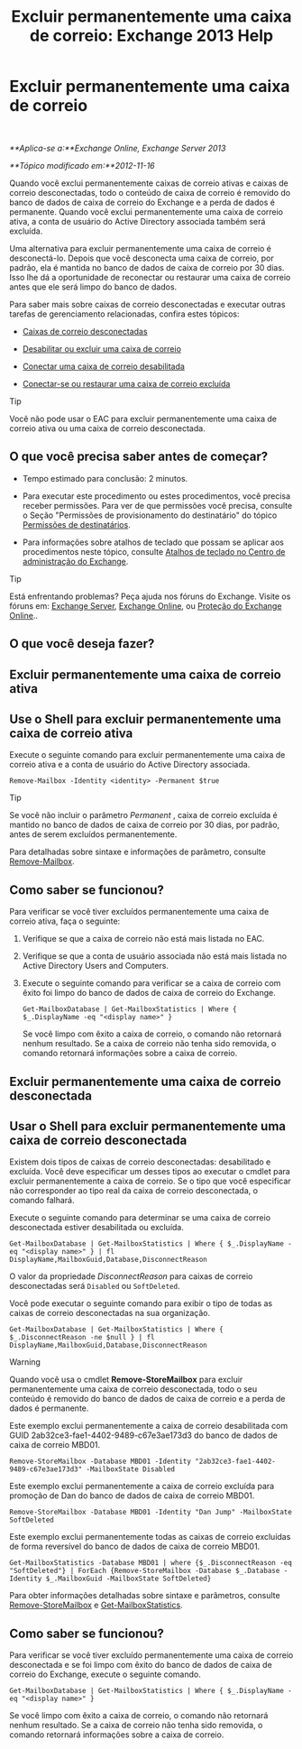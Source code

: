 ﻿---
title: 'Excluir permanentemente uma caixa de correio: Exchange 2013 Help'
TOCTitle: Excluir permanentemente uma caixa de correio
ms:assetid: df35765a-0bef-4561-9846-d91d69c0269c
ms:mtpsurl: https://technet.microsoft.com/pt-br/library/JJ863440(v=EXCHG.150)
ms:contentKeyID: 50556299
ms.date: 05/22/2018
mtps_version: v=EXCHG.150
ms.translationtype: MT
---

# Excluir permanentemente uma caixa de correio

 

_**Aplica-se a:**Exchange Online, Exchange Server 2013_

_**Tópico modificado em:**2012-11-16_

Quando você exclui permanentemente caixas de correio ativas e caixas de correio desconectadas, todo o conteúdo de caixa de correio é removido do banco de dados de caixa de correio do Exchange e a perda de dados é permanente. Quando você exclui permanentemente uma caixa de correio ativa, a conta de usuário do Active Directory associada também será excluída.

Uma alternativa para excluir permanentemente uma caixa de correio é desconectá-lo. Depois que você desconecta uma caixa de correio, por padrão, ela é mantida no banco de dados de caixa de correio por 30 dias. Isso lhe dá a oportunidade de reconectar ou restaurar uma caixa de correio antes que ele será limpo do banco de dados.

Para saber mais sobre caixas de correio desconectadas e executar outras tarefas de gerenciamento relacionadas, confira estes tópicos:

  - [Caixas de correio desconectadas](disconnected-mailboxes-exchange-2013-help.md)

  - [Desabilitar ou excluir uma caixa de correio](disable-or-delete-a-mailbox-exchange-2013-help.md)

  - [Conectar uma caixa de correio desabilitada](connect-a-disabled-mailbox-exchange-2013-help.md)

  - [Conectar-se ou restaurar uma caixa de correio excluída](connect-or-restore-a-deleted-mailbox-exchange-2013-help.md)


> [!TIP]
> Você não pode usar o EAC para excluir permanentemente uma caixa de correio ativa ou uma caixa de correio desconectada.



## O que você precisa saber antes de começar?

  - Tempo estimado para conclusão: 2 minutos.

  - Para executar este procedimento ou estes procedimentos, você precisa receber permissões. Para ver de que permissões você precisa, consulte o Seção "Permissões de provisionamento do destinatário" do tópico [Permissões de destinatários](recipients-permissions-exchange-2013-help.md).

  - Para informações sobre atalhos de teclado que possam se aplicar aos procedimentos neste tópico, consulte [Atalhos de teclado no Centro de administração do Exchange](keyboard-shortcuts-in-the-exchange-admin-center-exchange-online-protection-help.md).


> [!TIP]
> Está enfrentando problemas? Peça ajuda nos fóruns do Exchange. Visite os fóruns em: <A href="https://go.microsoft.com/fwlink/p/?linkid=60612">Exchange Server</A>, <A href="https://go.microsoft.com/fwlink/p/?linkid=267542">Exchange Online</A>, ou <A href="https://go.microsoft.com/fwlink/p/?linkid=285351">Proteção do Exchange Online</A>..



## O que você deseja fazer?

## Excluir permanentemente uma caixa de correio ativa

## Use o Shell para excluir permanentemente uma caixa de correio ativa

Execute o seguinte comando para excluir permanentemente uma caixa de correio ativa e a conta de usuário do Active Directory associada.

    Remove-Mailbox -Identity <identity> -Permanent $true


> [!TIP]
> Se você não incluir o parâmetro <EM>Permanent</EM> , caixa de correio excluída é mantido no banco de dados de caixa de correio por 30 dias, por padrão, antes de serem excluídos permanentemente.



Para detalhadas sobre sintaxe e informações de parâmetro, consulte [Remove-Mailbox](https://technet.microsoft.com/pt-br/library/aa995948\(v=exchg.150\)).

## Como saber se funcionou?

Para verificar se você tiver excluídos permanentemente uma caixa de correio ativa, faça o seguinte:

1.  Verifique se que a caixa de correio não está mais listada no EAC.

2.  Verifique se que a conta de usuário associada não está mais listada no Active Directory Users and Computers.

3.  Execute o seguinte comando para verificar se a caixa de correio com êxito foi limpo do banco de dados de caixa de correio do Exchange.
    
        Get-MailboxDatabase | Get-MailboxStatistics | Where { $_.DisplayName -eq "<display name>" }
    
    Se você limpo com êxito a caixa de correio, o comando não retornará nenhum resultado. Se a caixa de correio não tenha sido removida, o comando retornará informações sobre a caixa de correio.

## Excluir permanentemente uma caixa de correio desconectada

## Usar o Shell para excluir permanentemente uma caixa de correio desconectada

Existem dois tipos de caixas de correio desconectadas: desabilitado e excluída. Você deve especificar um desses tipos ao executar o cmdlet para excluir permanentemente a caixa de correio. Se o tipo que você especificar não corresponder ao tipo real da caixa de correio desconectada, o comando falhará.

Execute o seguinte comando para determinar se uma caixa de correio desconectada estiver desabilitada ou excluída.

    Get-MailboxDatabase | Get-MailboxStatistics | Where { $_.DisplayName -eq "<display name>" } | fl DisplayName,MailboxGuid,Database,DisconnectReason

O valor da propriedade *DisconnectReason* para caixas de correio desconectadas será `Disabled` ou `SoftDeleted`.

Você pode executar o seguinte comando para exibir o tipo de todas as caixas de correio desconectadas na sua organização.

    Get-MailboxDatabase | Get-MailboxStatistics | Where { $_.DisconnectReason -ne $null } | fl DisplayName,MailboxGuid,Database,DisconnectReason


> [!WARNING]
> Quando você usa o cmdlet <STRONG>Remove-StoreMailbox</STRONG> para excluir permanentemente uma caixa de correio desconectada, todo o seu conteúdo é removido do banco de dados de caixa de correio e a perda de dados é permanente.



Este exemplo exclui permanentemente a caixa de correio desabilitada com GUID 2ab32ce3-fae1-4402-9489-c67e3ae173d3 do banco de dados de caixa de correio MBD01.

    Remove-StoreMailbox -Database MBD01 -Identity "2ab32ce3-fae1-4402-9489-c67e3ae173d3" -MailboxState Disabled

Este exemplo exclui permanentemente a caixa de correio excluída para promoção de Dan do banco de dados de caixa de correio MBD01.

    Remove-StoreMailbox -Database MBD01 -Identity "Dan Jump" -MailboxState SoftDeleted

Este exemplo exclui permanentemente todas as caixas de correio excluídas de forma reversível do banco de dados de caixa de correio MBD01.

    Get-MailboxStatistics -Database MBD01 | where {$_.DisconnectReason -eq "SoftDeleted"} | ForEach {Remove-StoreMailbox -Database $_.Database -Identity $_.MailboxGuid -MailboxState SoftDeleted}

Para obter informações detalhadas sobre sintaxe e parâmetros, consulte [Remove-StoreMailbox](https://technet.microsoft.com/pt-br/library/ff829913\(v=exchg.150\)) e [Get-MailboxStatistics](https://technet.microsoft.com/pt-br/library/bb124612\(v=exchg.150\)).

## Como saber se funcionou?

Para verificar se você tiver excluído permanentemente uma caixa de correio desconectada e se foi limpo com êxito do banco de dados de caixa de correio do Exchange, execute o seguinte comando.

    Get-MailboxDatabase | Get-MailboxStatistics | Where { $_.DisplayName -eq "<display name>" }

Se você limpo com êxito a caixa de correio, o comando não retornará nenhum resultado. Se a caixa de correio não tenha sido removida, o comando retornará informações sobre a caixa de correio.

